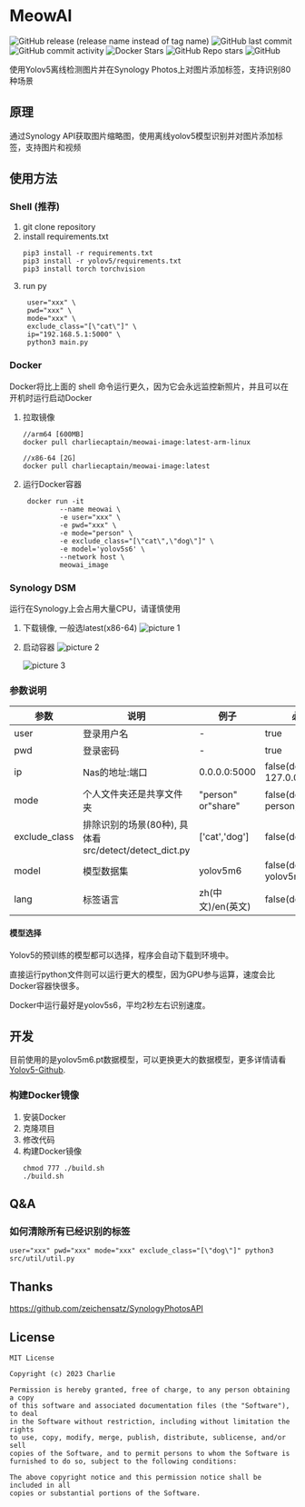 # MeowAI

![GitHub release (release name instead of tag name)](https://img.shields.io/github/v/release/charlie-captain/MeowAI?include_prereleases)
![GitHub last commit](https://img.shields.io/github/last-commit/charlie-captain/MeowAI)
![GitHub commit activity](https://img.shields.io/github/commit-activity/m/charlie-captain/MeowAI)
![Docker Stars](https://img.shields.io/docker/stars/charliecaptain/meowai-image)
![GitHub Repo stars](https://img.shields.io/github/stars/charlie-captain/MeowAI)
![GitHub](https://img.shields.io/github/license/charlie-captain/MeowAI)

使用Yolov5离线检测图片并在Synology Photos上对图片添加标签，支持识别80种场景

## 原理

通过Synology API获取图片缩略图，使用离线yolov5模型识别并对图片添加标签，支持图片和视频

## 使用方法

### Shell (推荐)

1. git clone repository
2. install requirements.txt
    ```
   pip3 install -r requirements.txt
   pip3 install -r yolov5/requirements.txt
   pip3 install torch torchvision
   ```
3. run py
   ```
    user="xxx" \
    pwd="xxx" \
    mode="xxx" \
    exclude_class="[\"cat\"]" \
    ip="192.168.5.1:5000" \
    python3 main.py
    ```

### Docker 

Docker将比上面的 shell 命令运行更久，因为它会永远监控新照片，并且可以在开机时运行启动Docker

1. 拉取镜像
    ```
    //arm64 [600MB]
    docker pull charliecaptain/meowai-image:latest-arm-linux

    //x86-64 [2G]
    docker pull charliecaptain/meowai-image:latest
    ```

2. 运行Docker容器

   ```shell
    docker run -it
            --name meowai \
            -e user="xxx" \
            -e pwd="xxx" \
            -e mode="person" \
            -e exclude_class="[\"cat\",\"dog\"]" \
            -e model='yolov5s6' \
            --network host \
            meowai_image
    ```

### Synology DSM

运行在Synology上会占用大量CPU，请谨慎使用

1. 下载镜像, 一般选latest(x86-64)
   ![picture 1](images/1679625127031.png)

2. 启动容器
   ![picture 2](images/1679625615970.png)

   ![picture 3](images/1679625687135.png)


### 参数说明

| 参数          | 说明                                                  | 例子               | 必选                            |
| ------------- | ----------------------------------------------------- | ------------------ |-------------------------------|
| user          | 登录用户名                                            | -                  | true                          |
| pwd           | 登录密码                                              | -                  | true                          |
| ip            | Nas的地址:端口                                        | 0.0.0.0:5000       | false(default 127.0.0.1:5000) |
| mode          | 个人文件夹还是共享文件夹                              | "person" or"share" | false(default person)         |
| exclude_class | 排除识别的场景(80种), 具体看src/detect/detect_dict.py | ['cat','dog']      | false(default [])             |
| model         | 模型数据集                                            | yolov5m6           | false(default yolov5m6)       |
| lang          | 标签语言                                              | zh(中文)/en(英文)  | false(default en)             |

#### 模型选择

Yolov5的预训练的模型都可以选择，程序会自动下载到环境中。

直接运行python文件则可以运行更大的模型，因为GPU参与运算，速度会比Docker容器快很多。

Docker中运行最好是yolov5s6，平均2秒左右识别速度。

## 开发

目前使用的是yolov5m6.pt数据模型，可以更换更大的数据模型，更多详情请看[Yolov5-Github](https://github.com/ultralytics/yolov5).

### 构建Docker镜像

1. 安装Docker
2. 克隆项目
3. 修改代码
4. 构建Docker镜像
    ```shell
    chmod 777 ./build.sh
    ./build.sh
    ```

## Q&A

### 如何清除所有已经识别的标签
```shell
user="xxx" pwd="xxx" mode="xxx" exclude_class="[\"dog\"]" python3 src/util/util.py
```

## Thanks

https://github.com/zeichensatz/SynologyPhotosAPI

## License

```
MIT License

Copyright (c) 2023 Charlie

Permission is hereby granted, free of charge, to any person obtaining a copy
of this software and associated documentation files (the "Software"), to deal
in the Software without restriction, including without limitation the rights
to use, copy, modify, merge, publish, distribute, sublicense, and/or sell
copies of the Software, and to permit persons to whom the Software is
furnished to do so, subject to the following conditions:

The above copyright notice and this permission notice shall be included in all
copies or substantial portions of the Software.
```